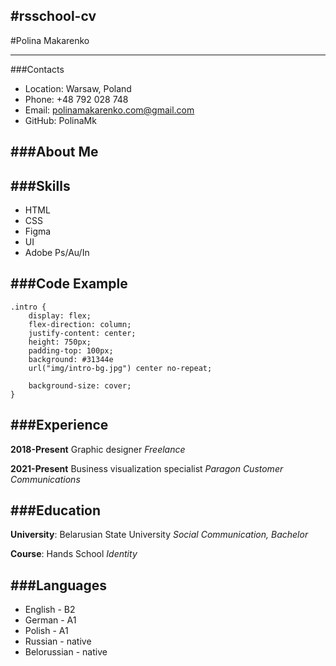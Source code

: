 #rsschool-cv
---
#Polina Makarenko

---

###Contacts
* Location: Warsaw, Poland
* Phone: +48 792 028 748
* Email: polinamakarenko.com@gmail.com
* GitHub: PolinaMk


###About Me
---


###Skills
---
* HTML
* CSS
* Figma
* UI
* Adobe Ps/Au/In


###Code Example
---

```
.intro {
    display: flex;
    flex-direction: column;
    justify-content: center;
    height: 750px;
    padding-top: 100px;
    background: #31344e
    url("img/intro-bg.jpg") center no-repeat;

    background-size: cover;
}
```

###Experience 
---
__2018-Present__
Graphic designer
*Freelance*

__2021-Present__
Business visualization specialist
*Paragon Customer Communications*

###Education
---
__University__: Belarusian State University
*Social Communication, Bachelor*


__Course__: Hands School
*Identity*

###Languages 
---
* English - B2
* German - A1
* Polish - A1
* Russian - native
* Belorussian - native